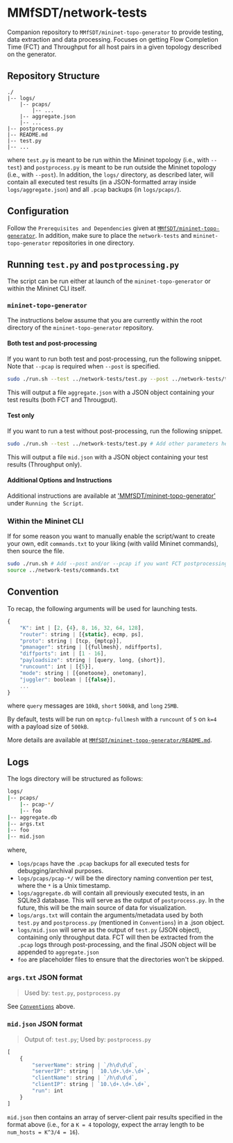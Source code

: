 # MMfSDT/network-tests
Companion repository to `MMfSDT/mininet-topo-generator` to provide testing, data extraction and data processing. Focuses on getting Flow Completion Time (FCT) and Throughput for all host pairs in a given topology described on the generator. 

## Repository Structure
```
./
|-- logs/
    |-- pcaps/
        |-- ...
    |-- aggregate.json
    |-- ...
|-- postprocess.py
|-- README.md
|-- test.py
|-- ...
```

where `test.py` is meant to be run within the Mininet topology (i.e., with `--test`) and `postprocess.py` is meant to be run outside the Mininet topology (i.e., with `--post`). In addition, the `logs/` directory, as described later, will contain all executed test results (in a JSON-formatted array inside `logs/aggregate.json`) and all `.pcap` backups (in `logs/pcaps/`).

## Configuration
Follow the `Prerequisites and Dependencies` given at [`MMfSDT/mininet-topo-generator`](https://github.com/MMfSDT/mininet-topo-generator/blob/master/README.md#prerequisites-and-dependencies). In addition, make sure to place the `network-tests` and `mininet-topo-generator` repositories in one directory.

## Running `test.py` and `postprocessing.py`
The script can be run either at launch of the `mininet-topo-generator` or within the Mininet CLI itself. 

### `mininet-topo-generator`
The instructions below assume that you are currently within the root directory of the `mininet-topo-generator` repository.

#### Both test and post-processing

If you want to run both test and post-processing, run the following snippet. Note that `--pcap` is required when `--post` is specified.
```bash
sudo ./run.sh --test ../network-tests/test.py --post ../network-tests/test.py --pcap # Add other parameters here
```

This will output a file `aggregate.json` with a JSON object containing your test results (both FCT and Througput).

#### Test only

If you want to run a test without post-processing, run the following snippet.
```bash
sudo ./run.sh --test ../network-tests/test.py # Add other parameters here
```

This will output a file `mid.json` with a JSON object containing your test results (Throughput only).

#### Additional Options and Instructions

Additional instructions are available at ['MMfSDT/mininet-topo-generator'](https://github.com/MMfSDT/mininet-topo-generator/blob/master/README.md#running-the-script) under `Running the Script`.

### Within the Mininet CLI
If for some reason you want to manually enable the script/want to create your own, edit `commands.txt` to your liking (with valild Mininet commands), then source the file.

```bash
sudo ./run.sh # Add --post and/or --pcap if you want FCT postprocessing/pcap logging.
source ../network-tests/commands.txt
```

## Convention
To recap, the following arguments will be used for launching tests.

```javascript
{
    "K": int | [2, {4}, 8, 16, 32, 64, 128],
    "router": string | [{static}, ecmp, ps],
    "proto": string | [tcp, {mptcp}],
    "pmanager": string | [{fullmesh}, ndiffports],
    "diffports": int | [1 - 16],
    "payloadsize": string | [query, long, {short}],
    "runcount": int | [{5}],
    "mode": string | [{onetoone}, onetomany],
    "juggler": boolean | [{false}],
    ...
}
```

where `query` messages are `10kB`, `short` `500kB`, and `long` `25MB`.

By default, tests will be run on `mptcp-fullmesh` with a `runcount` of `5` on `k=4` with a payload size of `500kB`.

More details are available at [`MMfSDT/mininet-topo-generator/README.md`](https://github.com/MMfSDT/mininet-topo-generator/blob/master/README.md#running-the-script).

## Logs
The logs directory will be structured as follows:

```bash
logs/
|-- pcaps/
    |-- pcap-*/
    |-- foo
|-- aggregate.db
|-- args.txt
|-- foo
|-- mid.json
```

where,
* `logs/pcaps` have the `.pcap` backups for all executed tests for debugging/archival purposes.
* `logs/pcaps/pcap-*/` will be the directory naming convention per test, where the `*` is a Unix timestamp.
* `logs/aggregate.db` will contain all previously executed tests, in an SQLite3 database. This will serve as the output of `postprocess.py`. In the future, this will be the main source of data for visualization.
* `logs/args.txt` will contain the arguments/metadata used by both `test.py` and `postprocess.py` (mentioned in `Conventions`) in a .json object.
* `logs/mid.json` will serve as the output of `test.py` (JSON object), containing only throughput data. FCT will then be extracted from the `.pcap` logs through post-processing, and the final JSON object will be appended to `aggregate.json`
* `foo` are placeholder files to ensure that the directories won't be skipped.

### `args.txt` JSON format
> Used by: `test.py`, `postprocess.py`

See [`Conventions`]() above.
### `mid.json` JSON format
> Output of: `test.py`; Used by: `postprocess.py`
```javascript
[
    {
        "serverName": string | `/h\d\d\d`,
        "serverIP": string | `10.\d+.\d+.\d+`,
        "clientName": string | `/h\d\d\d`,
        "clientIP": string | `10.\d+.\d+.\d+`,
        "run": int
    }
]
```

`mid.json` then contains an array of server-client pair results specified in the format above (i.e., for a `K = 4` topology, expect the array length to be `num_hosts = K^3/4 = 16`).

